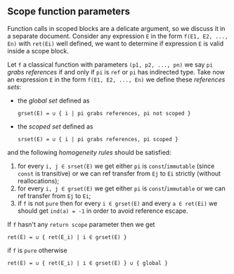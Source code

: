 ## Scope function parameters
Function calls in scoped blocks are a delicate argument, so we discuss it in a separate document. Consider any expression `E` in the form `f(E1, E2, ..., En)` with `ret(Ei)` well defined, we want to determine if expression `E` is valid inside a scope block.

Let `f` a classical function with parameters `(p1, p2, ..., pn)` we say `pi` *grabs references* if and only if `pi` is `ref` or `pi` has indirected type. Take now an expression `E` in the form `f(E1, E2, ..., En)` we define these *references sets*:
- the *global set* defined as

    ````
    grset(E) = ∪ { i | pi grabs references, pi not scoped }
    ````
    
- the *scoped set* defined as

    ````
    srset(E) = ∪ { i | pi grabs references, pi scoped }
    ````
    
and the following *homogeneity rules* should be satisfied:
1. for every `i, j ∈ srset(E)` we get either `pi` is `const`/`immutable` (since `const` is transitive) or we can ref transfer from `Ej` to `Ei` strictly (without reallocations);
2. for every `i, j ∈ grset(E)` we get either `pi` is `const`/`immutable` or we can ref transfer from `Ej` to `Ei`;
3. if `f` is not `pure` then for every `i ∈ grset(E)` and every `a ∈ ret(Ei)` we should get `ind(a) = -1` in order to avoid reference escape.

If `f` hasn't any `return scope` parameter then we get
````
ret(E) = ∪ { ret(E_i) | i ∈ grset(E) }
````
if `f` is `pure` otherwise
````
ret(E) = ∪ { ret(E_i) | i ∈ grset(E) } ∪ { global }
````
